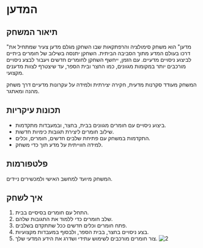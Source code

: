# המדען

## תיאור המשחק
"מדען" הוא משחק סימולציה והרפתקאות שבו השחקן מגלם מדען צעיר שמתחיל את דרכו בעולם המדע מתוך הסביבה הביתית. השחקן יתנסה בשילוב של חומרים ביתיים לביצוע ניסויים מדעיים. עם הזמן, ייחשף השחקן לחומרים חדשים ויעבור לבצע ניסויים מורכבים יותר במקומות מגוונים, כמו החצר ובית הספר, עד שיצטרף לצוות מדענים מקצועי.

המשחק מעודד סקרנות מדעית, חקירה יצירתית ולמידה על עקרונות מדעיים דרך משחק מהנה ומאתגר.

## תכונות עיקריות
- ביצוע ניסויים עם חומרים מגוונים בבית, בחצר, ובמעבדות מתקדמות.
- שילוב חומרים ליצירת תגובות כימיות חדשות.
- התקדמות במשחק עם פתיחת שלבים חדשים, חומרים, וכלים.
- למידה חווייתית על מדע תוך כדי משחק.

## פלטפורמות
המשחק מיועד למחשב האישי ולמכשירים ניידים.

## איך לשחק
1. התחל עם חומרים בסיסיים בבית.
2. שלב חומרים כדי ללמוד את התגובות שלהם.
3. פתח חומרים וכלים חדשים ככל שתתקדם בשלבים.
4. בצע ניסויים בחצר, בבית הספר, ולבסוף במעבדות מקצועיות.
5. צור חומרים מורכבים לשימוש עתידי ושדרג את הידע המדעי שלך.
![2](https://github.com/user-attachments/assets/087d3209-8fb8-4d49-93e5-eb6d5aa9acc0)

